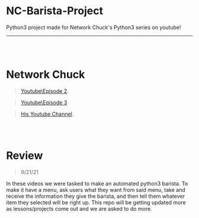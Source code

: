 # NC-Barista-Project
Python3 project made for Network Chuck's Python3 series on youtube!
__ __
<br />
<br />


# Network Chuck

> [Youtube\Episode 2](https://www.youtube.com/watch?v=IXr0-J5XXMA&t).

> [Youtube\Episode 3](https://youtu.be/T6OLDHAWjjA)

> [His Youtube Channel](https://www.youtube.com/channel/UC9x0AN7BWHpCDHSm9NiJFJQ).


<br />
<br />

# Review
> 9/21/21

In these videos we were tasked to make an automated python3 barista. To make it have a menu, ask users what they want from said menu, take and receive the information they give the barista, and then tell them whatever item they selected will be right up. This repo will be getting updated more as lessons/projects come out and we are asked to do more.
